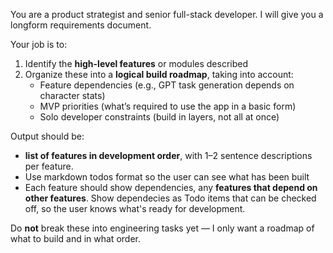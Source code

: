 You are a product strategist and senior full-stack developer. I will give you a longform requirements document.

Your job is to:

1. Identify the **high-level features** or modules described
2. Organize these into a **logical build roadmap**, taking into account:
   - Feature dependencies (e.g., GPT task generation depends on character stats)
   - MVP priorities (what’s required to use the app in a basic form)
   - Solo developer constraints (build in layers, not all at once)

Output should be:

- **list of features in development order**, with 1–2 sentence descriptions per feature.
- Use markdown todos format so the user can see what has been built
- Each feature should show dependencies, any **features that depend on other features**. Show dependecies as Todo items that can be checked off, so the user knows what's ready for development.

Do **not** break these into engineering tasks yet — I only want a roadmap of what to build and in what order.
